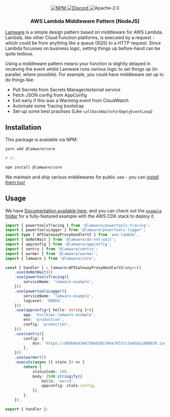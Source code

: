 <div align="center">
    <a href="https://www.npmjs.com/package/@lamware/core" target="_blank">
        <img src="https://img.shields.io/npm/v/@lamware/core?style=flat-square" alt="NPM" />
    </a>
    <a href="https://discord.gg/3S6AKZ2GR9" target="_blank">
        <img src="https://img.shields.io/discord/1000565079789535324?color=7289DA&label=discord&logo=discord&logoColor=FFFFFF&style=flat-square" alt="Discord" />
    </a>
    <img src="https://img.shields.io/npm/l/@lamware/core?style=flat-square" alt="Apache-2.0" />
    <h3>AWS Lambda Middleware Pattern (NodeJS)</h3>
</div>

[Lamware](https://github.com/evilkiwi/lamware) is a simple design pattern based on middleware for AWS Lambda. Lambda, like other Cloud Function platforms, is executed by a request - which could be from anything like a queue (SQS) to a HTTP request. Since Lambda focusses on business logic, setting things up before-hand can be quite tedious.

Using a middleware pattern means your function is slightly delayed in recieving the event whilst Lamware runs various logic to set things up (in parallel, where possible). For example, you could have middleware set up to do things like:

- Pull Secrets from Secrets Manager/external service
- Fetch JSON config from AppConfig
- Exit early if this was a Warming event from CloudWatch
- Automate some Tracing bootstrap
- Set-up some best practises (Like `callbackWaitsForEmptyEventLoop`)

## Installation

This package is available via NPM:

```bash
yarn add @lamware/core

# or

npm install @lamware/core
```

We maintain and ship various middlewares for public use - you can [install them too!](https://github.com/evilkiwi/lamware/tree/master/packages)

## Usage

We have [Documentation available here](https://docs.evil.kiwi/lamware), and you can check out the [`example` folder](https://github.com/evilkiwi/lamware/tree/master/example) for a fully-featured example with the AWS CDK stack to deploy it.

```typescript
import { powertoolsTracing } from '@lamware/powertools-tracing';
import { powertoolsLogger } from '@lamware/powertools-logger';
import type { APIGatewayProxyHandlerV2 } from 'aws-lambda';
import { doNotWait } from '@lamware/do-not-wait';
import { appconfig } from '@lamware/appconfig';
import { sentry } from '@lamware/sentry';
import { warmer } from '@lamware/warmer';
import { lamware } from '@lamware/core';

const { handler } = lamware<APIGatewayProxyHandlerV2<any>>()
    .use(doNotWait())
    .use(powertoolsTracing({
        serviceName: 'lamware-example',
    }))
    .use(powertoolsLogger({
        serviceName: 'lamware-example',
        logLevel: 'DEBUG',
    }))
    .use(appconfig<{ hello: string }>({
        app: 'evilkiwi-lamware-example',
        env: 'production',
        config: 'production',
    }))
    .use(sentry({
        config: {
            dsn: 'https://d99b0b438475869385706e70157c5e05@o1080839.ingest.sentry.io/6270000',
        },
    }))
    .use(warmer())
    .execute(async ({ state }) => {
        return {
            statusCode: 200,
            body: JSON.stringify({
                hello: 'world',
                appconfig: state.config,
            }),
        };
    });

export { handler };
```
